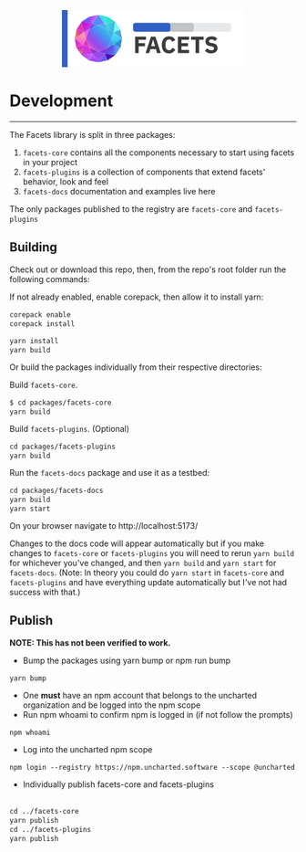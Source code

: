 <div align="center">

![Uncharted Facets](assets/logo_320.png)

</div>

# Development
---  
The Facets library is split in three packages:
1. `facets-core` contains all the components necessary to start using facets in your project
2. `facets-plugins` is a collection of components that extend facets' behavior, look and feel
3. `facets-docs` documentation and examples live here

The only packages published to the registry are `facets-core` and `facets-plugins` 


## Building

Check out or download this repo, then, from the repo's root folder run the following commands:

If not already enabled, enable corepack, then allow it to install yarn:
```shell script
corepack enable
corepack install
```

```shell script
yarn install
yarn build
```

Or build the packages individually from their respective directories:

Build `facets-core`.
```shell script
$ cd packages/facets-core
yarn build
```

Build `facets-plugins`. (Optional)
```shell script
cd packages/facets-plugins
yarn build
```

Run the `facets-docs` package and use it as a testbed:
```shell script
cd packages/facets-docs
yarn build
yarn start
```

On your browser navigate to http://localhost:5173/  

Changes to the docs code will appear automatically but if you make changes to `facets-core` or `facets-plugins` you will need to rerun `yarn build` for
whichever you've changed, and then `yarn build` and `yarn start` for `facets-docs`. (Note: In theory you could do `yarn start` in `facets-core` and `facets-plugins`
and have everything update automatically but I've not had success with that.)


## Publish
**NOTE: This has not been verified to work.**

- Bump the packages using yarn bump or npm run bump
```shell script
yarn bump
```
- One <strong>must</strong> have an npm account that belongs to the uncharted organization and be logged into the npm scope
- Run npm whoami to confirm npm is logged in (if not follow the prompts)
```shell script
npm whoami
```
- Log into the uncharted npm scope
```shell script
npm login --registry https://npm.uncharted.software --scope @uncharted
```
- Individually publish facets-core and facets-plugins
 ```shell script

cd ../facets-core
yarn publish
cd ../facets-plugins
yarn publish
```
